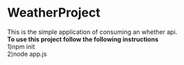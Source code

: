 # WeatherProject
This is the simple application of consuming an whether api.<br>
<b>To use this project follow the following instructions</b><br>
1)npm init <br>
2)node app.js
